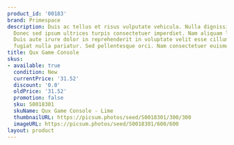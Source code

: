 ```yaml
---
product_id: '00183'
brand: Primespace
description: Duis ac tellus et risus vulputate vehicula. Nulla dignissim posuere nulla.
  Donec sed ipsum ultrices turpis consectetuer imperdiet. Nam aliquam lacinia enim.
  Duis aute irure dolor in reprehenderit in voluptate velit esse cillum dolore eu
  fugiat nulla pariatur. Sed pellentesque orci. Nam consectetuer euismod nunc.
title: Qux Game Console
skus:
- available: true
  condition: New
  currentPrice: '31.52'
  discount: '0.0'
  oldPrice: '31.52'
  promotion: false
  sku: S0018301
  skuName: Qux Game Console - Lime
  thumbnailURL: https://picsum.photos/seed/S0018301/300/300
  imageURL: https://picsum.photos/seed/S0018301/600/600
layout: product
---
```

